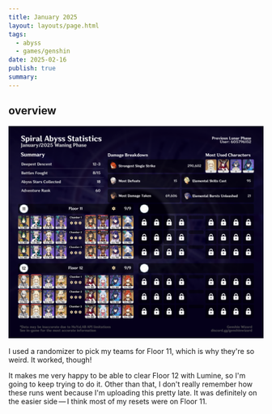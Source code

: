 ```yaml
---
title: January 2025
layout: layouts/page.html
tags:
  - abyss
  - games/genshin
date: 2025-02-16
publish: true
summary: 
---
```

## overview
![Abyss Overview](./photos/01-25_abyss.png)

I used a randomizer to pick my teams for Floor 11, which is why they're so weird. It worked, though!

It makes me very happy to be able to clear Floor 12 with Lumine, so I'm going to keep trying to do it. Other than that, I don't really remember how these runs went because I'm uploading this pretty late. It was definitely on the easier side — I think most of my resets were on Floor 11.